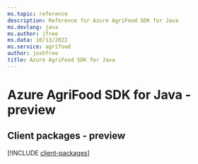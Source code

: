 ```yaml
---
ms.topic: reference
description: Reference for Azure AgriFood SDK for Java
ms.devlang: java
ms.author: jfree
ms.data: 10/13/2022
ms.service: agrifood
author: joshfree
title: Azure AgriFood SDK for Java
---
```

# Azure AgriFood SDK for Java - preview

## Client packages - preview
[!INCLUDE [client-packages](agrifood-client-index.md)]